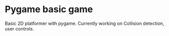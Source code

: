 # Pygame basic game

Basic 2D platformer with pygame.
Currently working on Collision detection, user controls.

